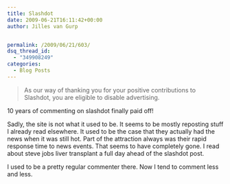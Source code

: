 ```yaml
---
title: Slashdot
date: 2009-06-21T16:11:42+00:00
author: Jilles van Gurp


permalink: /2009/06/21/603/
dsq_thread_id:
  - "349908249"
categories:
  - Blog Posts
---
```

> As our way of thanking you for your positive contributions to Slashdot, you are eligible to disable advertising. 

10 years of commenting on slashdot finally paid off! 

Sadly, the site is not what it used to be. It seems to be mostly reposting stuff I already read elsewhere. It used to be the case that they actually had the news when it was still hot. Part of the attraction always was their rapid response time to news events. That seems to have completely gone. I read about steve jobs liver transplant a full day ahead of the slashdot post.

I used to be a pretty regular commenter there. Now I tend to comment less and less.